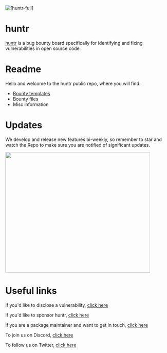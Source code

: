 ![[huntr-full]](https://github.com/418sec/huntr/blob/staging/huntr%20full.png)

# huntr
[huntr](https://www.huntr.dev) is a bug bounty board specifically for identifying and fixing vulnerabilities in open source code. 

# Readme
Hello and welcome to the huntr public repo, where you will find:
- [Bounty templates](https://github.com/418sec/huntr/tree/master/bounties)
- Bounty files
- Misc information

# Updates
 
 We develop and release new features bi-weekly, so remember to star and watch the Repo to make sure you are notified of significant updates.

<p align=”center”> 
  <img src="https://github.com/418sec/huntr/blob/staging/huntrrepogif.mov" width="450" height="375" /> 
</p>

# Useful links

If you'd like to disclose a vulnerability, [click here](https://github.com/418sec/huntr/compare/master...staging?template=disclose-vulnerability.md)

If you'd like to sponsor huntr, [click here](https://www.paypal.me/418sec)

If you are a package maintainer and want to get in touch, [click here](https://www.huntr.dev/contact-us)

To join us on Discord, [click here](https://discord.gg/6wVS2dm)

To follow us on Twitter, [click here](https://www.google.com/url?sa=t&rct=j&q=&esrc=s&source=web&cd=&cad=rja&uact=8&ved=2ahUKEwiEmLuwsePpAhUYRhUIHWZcA5wQFjAAegQIAxAB&url=https%3A%2F%2Ftwitter.com%2Fhuntrdev%3Flang%3Den&usg=AOvVaw1kJFfgUcjnLL9DCiDWqlOL)
